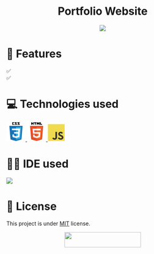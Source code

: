 <h1 align="center">Portfolio Website</h1>

<div align="center">
    <img width="600" src="https://raw.githubusercontent.com/GelcimarMoraes/GelcimarMoraes/main/Portfolio/PortFolioWebsite.png"> 
</div>

# 📝 Features
✅ <br/> 
✅  

# 💻 Technologies used
 <a href="https://www.w3schools.com/css/" target="_blank" rel="noreferrer"> <img src="https://raw.githubusercontent.com/devicons/devicon/master/icons/css3/css3-original-wordmark.svg" alt="css3" width="50" height="50"/> </a> <a href="https://www.w3schools.com/html/default.asp" target="_blank" rel="noreferrer"> <img src="https://raw.githubusercontent.com/devicons/devicon/master/icons/html5/html5-original-wordmark.svg" alt="html5" width="50" height="50"/> </a> </a> <a href="https://developer.mozilla.org/en-US/docs/Web/JavaScript" target="_blank" rel="noreferrer"> <img src="https://raw.githubusercontent.com/devicons/devicon/master/icons/javascript/javascript-original.svg" alt="javascript" width="45" height="45"/> </a>

# 👩‍💻 IDE used
<img src="https://img.shields.io/badge/Visual_Studio_Code-0078D4?style=for-the-badge&logo=visual%20studio%20code&logoColor=white">

#

# 📕 License
This project is under <a href="https://github.com/GelcimarMoraes/portfolio-website/blob/main/LICENSE">MIT</a> license.

<p align="center">
    <a href="https://gelcimarmoraes.github.io/portfolio-website/index.html" target="_blank">
        <img src="https://img.shields.io/static/v1?label=|&message=WEBSITE&color=82D8F9&style=plastic&logo=google-chrome&logo-color=white" width="200" height="40"/>
    </a> 
</p>
